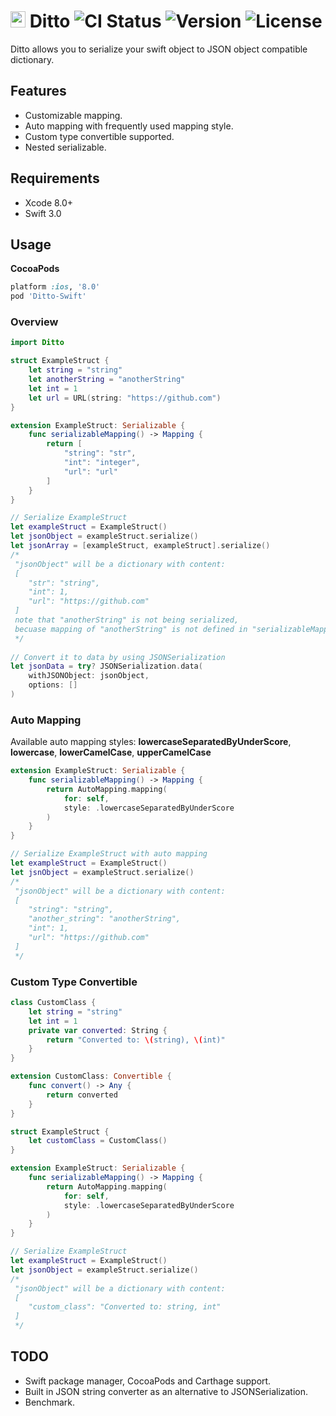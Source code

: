 # <img src="https://cloud.githubusercontent.com/assets/1491282/18335864/2b8501d6-75b5-11e6-8bf5-276fe60792b0.png" height="26" width="24"> Ditto ![CI Status](https://travis-ci.org/kevin0571/Ditto.svg?branch=master) ![Version](http://img.shields.io/cocoapods/v/Ditto-Swift.svg?style=flag) ![License](https://img.shields.io/cocoapods/l/Ditto-Swift.svg?style=flag)
Ditto allows you to serialize your swift object to JSON object compatible dictionary.

## Features
- Customizable mapping.
- Auto mapping with frequently used mapping style.
- Custom type convertible supported.
- Nested serializable.

## Requirements
- Xcode 8.0+
- Swift 3.0

## Usage

**CocoaPods**
```ruby
platform :ios, '8.0'
pod 'Ditto-Swift'
```

### Overview
```swift
import Ditto

struct ExampleStruct {
    let string = "string"
    let anotherString = "anotherString"
    let int = 1
    let url = URL(string: "https://github.com")
}

extension ExampleStruct: Serializable {
    func serializableMapping() -> Mapping {
        return [
            "string": "str",
            "int": "integer",
            "url": "url"
        ]
    }
}

// Serialize ExampleStruct
let exampleStruct = ExampleStruct()
let jsonObject = exampleStruct.serialize()
let jsonArray = [exampleStruct, exampleStruct].serialize()
/*
 "jsonObject" will be a dictionary with content:
 [
    "str": "string",
    "int": 1,
    "url": "https://github.com"
 ]
 note that "anotherString" is not being serialized,
 becuase mapping of "anotherString" is not defined in "serializableMapping".
 */
 
// Convert it to data by using JSONSerialization
let jsonData = try? JSONSerialization.data(
    withJSONObject: jsonObject, 
    options: []
)
```

### Auto Mapping
Available auto mapping styles: **lowercaseSeparatedByUnderScore**, **lowercase**, **lowerCamelCase**, **upperCamelCase**
```swift
extension ExampleStruct: Serializable {
    func serializableMapping() -> Mapping {
        return AutoMapping.mapping(
            for: self, 
            style: .lowercaseSeparatedByUnderScore
        )
    }
}

// Serialize ExampleStruct with auto mapping
let exampleStruct = ExampleStruct()
let jsnObject = exampleStruct.serialize()
/*
 "jsonObject" will be a dictionary with content:
 [
    "string": "string",
    "another_string": "anotherString",
    "int": 1,
    "url": "https://github.com"
 ]
 */
```

### Custom Type Convertible
```swift
class CustomClass {
    let string = "string"
    let int = 1
    private var converted: String {
        return "Converted to: \(string), \(int)"
    }
}

extension CustomClass: Convertible {
    func convert() -> Any {
        return converted
    }
}

struct ExampleStruct {
    let customClass = CustomClass()
}

extension ExampleStruct: Serializable {
    func serializableMapping() -> Mapping {
        return AutoMapping.mapping(
            for: self, 
            style: .lowercaseSeparatedByUnderScore
        )
    }
}

// Serialize ExampleStruct
let exampleStruct = ExampleStruct()
let jsonObject = exampleStruct.serialize()
/*
 "jsonObject" will be a dictionary with content:
 [
    "custom_class": "Converted to: string, int"
 ]
 */
```

## TODO
- Swift package manager, CocoaPods and Carthage support.
- Built in JSON string converter as an alternative to JSONSerialization.
- Benchmark.
